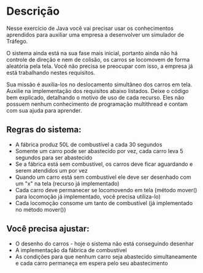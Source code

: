 # Descrição

Nesse exercício de Java você vai precisar usar os conhecimentos aprendidos para  auxiliar uma empresa a desenvolver um simulador de Tráfego.

O sistema ainda está na sua fase mais inicial, portanto ainda não há controle de direção e nem de colisão, os carros se locomovem de forma aleatória pela tela. Você não precisa se preocupar com isso, a empresa já está trabalhando nestes requisitos.

Sua missão é auxilia-los no deslocamento simultâneo dos carros em tela. Auxilie na implementação dos requisitos abaixo listados. Deixe o código bem explicado, detalhando o motivo de uso de cada recurso. Eles não possuem nenhum conhecimento de programação multithread e contam com sua ajuda para aprender.

## Regras do sistema:
* A fábrica produz 50L de combustível a cada 30 segundos
* Somente um carro pode ser abastecido por vez, cada carro leva 5 segundos para ser abastecido
* Se a fábrica está sem combustível, os carros deve ficar aguardando e serem atendidos um por vez 
* Quando um carro está sem combustível ele deve ser desenhado com um "x" na tela (recurso já implementado)
* Cada carro deve permanecer se locomovendo em tela (método mover() para locomoção já implementado, você precisa utiliza-lo)
* Cada locomoção consome um tanto de combustível (já implementado no método mover())

## Você precisa ajustar:
* O desenho do carros - hoje o sistema não está conseguindo desenhar 
* A implementação da fábrica de combustível
* As condições para que nenhum carro seja abastecido simultaneamente e cada carro permaneça em espera pelo seu abastecimento
